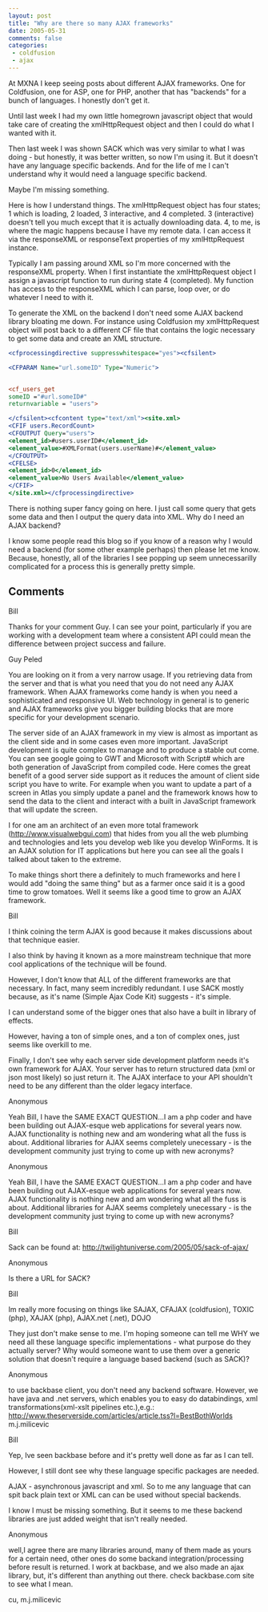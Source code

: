```yaml
---
layout: post
title: "Why are there so many AJAX frameworks"
date: 2005-05-31
comments: false
categories:
 - coldfusion
 - ajax
---
```

At MXNA I keep seeing posts about different AJAX frameworks. One for
Coldfusion, one for ASP, one for PHP, another that has "backends" for a bunch
of languages. I honestly don't get it.

Until last week I had my own little homegrown javascript object that would
take care of creating the xmlHttpRequest object and then I could do what I
wanted with it.

Then last week I was shown SACK which was very similar to what I was doing -
but honestly, it was better written, so now I'm using it. But it doesn't have
any language specific backends. And for the life of me I can't understand why
it would need a language specific backend.

Maybe I'm missing something.

Here is how I understand things. The xmlHttpRequest object has four states; 1
which is loading, 2 loaded, 3 interactive, and 4 completed. 3 (interactive)
doesn't tell you much except that it is actually downloading data. 4, to me,
is where the magic happens because I have my remote data. I can access it via
the responseXML or responseText properties of my xmlHttpRequest instance.

Typically I am passing around XML so I'm more concerned with the responseXML
property. When I first instantiate the xmlHttpRequest object I assign a
javascript function to run during state 4 (completed). My function has access
to the responseXML which I can parse, loop over, or do whatever I need to with
it.

To generate the XML on the backend I don't need some AJAX backend library
bloating me down. For instance using Coldfusion my xmlHttpRequest object will
post back to a different CF file that contains the logic necessary to get some
data and create an XML structure.


```cfc
<cfprocessingdirective suppresswhitespace="yes"><cfsilent>

<CFPARAM Name="url.someID" Type="Numeric">


<cf_users_get
someID ="#url.someID#"
returnvariable = "users">

</cfsilent><cfcontent type="text/xml"><site.xml>
<CFIF users.RecordCount>
<CFOUTPUT Query="users">
<element_id>#users.userID#</element_id>
<element_value>#XMLFormat(users.userName)#</element_value>
</CFOUTPUT>
<CFELSE>
<element_id>0</element_id>
<element_value>No Users Available</element_value>
</CFIF>
</site.xml></cfprocessingdirective>

```


There is nothing super fancy going on here. I just call some query that gets
some data and then I output the query data into XML. Why do I need an AJAX
backend?

I know some people read this blog so if you know of a reason why I would need
a backend (for some other example perhaps) then please let me know. Because,
honestly, all of the libraries I see popping up seem unnecessarilly
complicated for a process this is generally pretty simple.

## Comments

Bill

Thanks for your comment Guy. I can see your point, particularly if you are
working with a development team where a consistent API could mean the
difference between project success and failure.

Guy Peled

You are looking on it from a very narrow usage. If you retrieving data from
the server and that is what you need that you do not need any AJAX framework.
When AJAX frameworks come handy is when you need a sophisticated and
responsive UI. Web technology in general is to generic and AJAX frameworks
give you bigger building blocks that are more specific for your development
scenario.

The server side of an AJAX framework in my view is almost as important as the
client side and in some cases even more important. JavaScript development is
quite complex to manage and to produce a stable out come. You can see google
going to GWT and Microsoft with Script# which are both generation of
JavaScript from compiled code. Here comes the great benefit of a good server
side support as it reduces the amount of client side script you have to write.
For example when you want to update a part of a screen in Atlas you simply
update a panel and the framework knows how to send the data to the client and
interact with a built in JavaScript framework that will update the screen.

I for one am an architect of an even more total framework
(http://www.visualwebgui.com) that hides from you all the web plumbing and
technologies and lets you develop web like you develop WinForms. It is an AJAX
solution for IT applications but here you can see all the goals I talked about
taken to the extreme.

To make things short there a definitely to much frameworks and here I would
add "doing the same thing" but as a farmer once said it is a good time to grow
tomatoes. Well it seems like a good time to grow an AJAX framework.

Bill

I think coining the term AJAX is good because it makes discussions about that
technique easier.

I also think by having it known as a more mainstream technique that more cool
applications of the technique will be found.

However, I don't know that ALL of the different frameworks are that necessary.
In fact, many seem incredibly redundant. I use SACK mostly because, as it's
name (Simple Ajax Code Kit) suggests - it's simple.

I can understand some of the bigger ones that also have a built in library of
effects.

However, having a ton of simple ones, and a ton of complex ones, just seems
like overkill to me.

Finally, I don't see why each server side development platform needs it's own
framework for AJAX. Your server has to return structured data (xml or json
most likely) so just return it. The AJAX interface to your API shouldn't need
to be any different than the older legacy interface.

Anonymous

Yeah Bill, I have the SAME EXACT QUESTION...I am a php coder and have been
building out AJAX-esque web applications for several years now. AJAX
functionality is nothing new and am wondering what all the fuss is about.
Additional libraries for AJAX seems completely unecessary - is the development
community just trying to come up with new acronyms?

Anonymous

Yeah Bill, I have the SAME EXACT QUESTION...I am a php coder and have been
building out AJAX-esque web applications for several years now. AJAX
functionality is nothing new and am wondering what all the fuss is about.
Additional libraries for AJAX seems completely unecessary - is the development
community just trying to come up with new acronyms?

Bill

Sack can be found at:
http://twilightuniverse.com/2005/05/sack-of-ajax/

Anonymous

Is there a URL for SACK?

Bill

Im really more focusing on things like SAJAX, CFAJAX (coldfusion), TOXIC
(php), XAJAX (php), AJAX.net (.net), DOJO

They just don't make sense to me. I'm hoping someone can tell me WHY we need
all these language specific implementations - what purpose do they actually
server? Why would someone want to use them over a generic solution that
doesn't require a language based backend (such as SACK)?

Anonymous

to use backbase client, you don't need
any backend software.
However, we have java and .net servers, which enables you to easy do
databindings, xml transformations(xml-xslt pipelines etc.),e.g.:
http://www.theserverside.com/articles/article.tss?l=BestBothWorlds
m.j.milicevic

Bill

Yep, Ive seen backbase before and it's pretty well done as far as I can tell.

However, I still dont see why these language specific packages are needed.

AJAX - asynchronous javascript and xml. So to me any language that can spit
back plain text or XML can can be used without special backends.

I know I must be missing something. But it seems to me these backend libraries
are just added weight that isn't really needed.

Anonymous

well,I agree there are many libraries around, many of them made as yours for a
certain need, other ones do some backand integration/processing before result
is returned.
I work at backbase, and we also made an ajax library, but, it's different than
anything out there.
check backbase.com site to see what I mean.

cu,
m.j.milicevic

